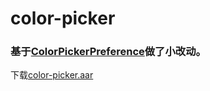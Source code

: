 # color-picker
### 基于[ColorPickerPreference](https://github.com/attenzione/android-ColorPickerPreference)做了小改动。

下载[color-picker.aar](https://github-production-release-asset-2e65be.s3.amazonaws.com/258091727/8f8ba300-855c-11ea-9eae-6f315f98bde9?X-Amz-Algorithm=AWS4-HMAC-SHA256&X-Amz-Credential=AKIAIWNJYAX4CSVEH53A%2F20200423%2Fus-east-1%2Fs3%2Faws4_request&X-Amz-Date=20200423T042518Z&X-Amz-Expires=300&X-Amz-Signature=d5d4994776a8fc12ca6d44c7d6bb2b4fcec9ee3197a91eaf48700892cd7f22fe&X-Amz-SignedHeaders=host&actor_id=38687812&repo_id=258091727&response-content-disposition=attachment%3B%20filename%3Dcolor-picker.aar&response-content-type=application%2Foctet-stream)
